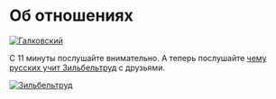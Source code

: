 # Об отношениях

[![Галковский](http://img.youtube.com/vi/rGzI0QVtEgk/0.jpg)](http://www.youtube.com/watch?v=rGzI0QVtEgk "")

С 11 минуты послушайте внимательно.
А теперь послушайте [чему русских учит Зильбельтруд](https://www.youtube.com/watch?v=pqZlPuljhCI&feature=youtu.be) с друзьями.

[![Зильбельтруд](http://img.youtube.com/vi/pqZlPuljhCI/0.jpg)](http://www.youtube.com/watch?v=pqZlPuljhCI "video")

